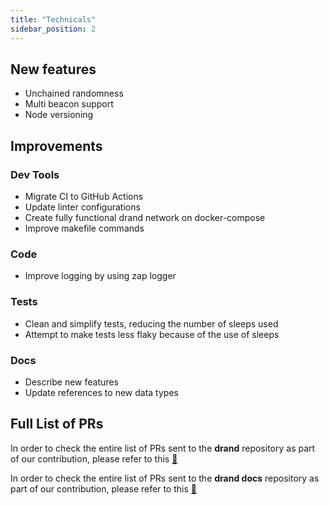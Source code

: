 ```yaml
---
title: "Technicals"
sidebar_position: 2
---
```


## New features
- Unchained randomness
- Multi beacon support
- Node versioning

## Improvements
### Dev Tools
- Migrate CI to GitHub Actions
- Update linter configurations
- Create fully functional drand network on docker-compose
- Improve makefile commands


### Code
- Improve logging by using zap logger

### Tests
- Clean and simplify tests, reducing the number of sleeps used
- Attempt to make tests less flaky because of the use of sleeps

### Docs
- Describe new features
- Update references to new data types

## Full List of PRs
In order to check the entire list of PRs sent to the **drand** repository as part of our contribution, please refer to this [:link:](https://github.com/drand/drand/pulls?page=1&q=is%3Apr+author%3Aemmanuelm41+is%3Aclosed)

In order to check the entire list of PRs sent to the **drand docs** repository as part of our contribution, please refer to this [:link:](https://github.com/drand/website/pulls?q=is%3Apr+author%3Aemmanuelm41+is%3Aclosed+)
